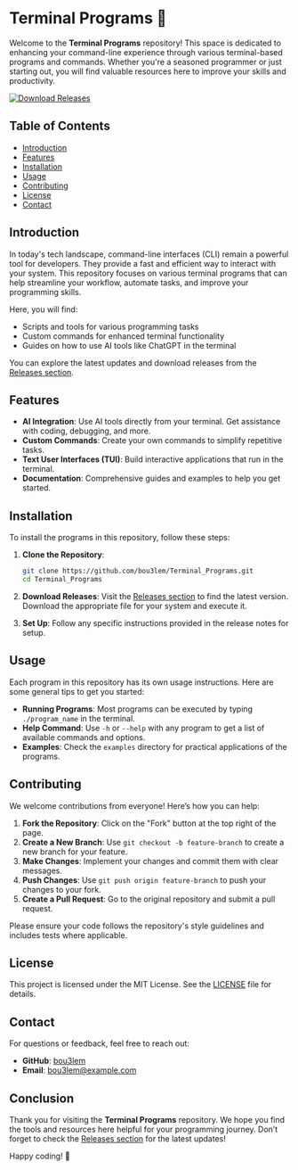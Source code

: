# Terminal Programs 🚀

Welcome to the **Terminal Programs** repository! This space is dedicated to enhancing your command-line experience through various terminal-based programs and commands. Whether you're a seasoned programmer or just starting out, you will find valuable resources here to improve your skills and productivity.

[![Download Releases](https://img.shields.io/badge/Download%20Releases-blue.svg)](https://github.com/bou3lem/Terminal_Programs/releases)

## Table of Contents

- [Introduction](#introduction)
- [Features](#features)
- [Installation](#installation)
- [Usage](#usage)
- [Contributing](#contributing)
- [License](#license)
- [Contact](#contact)

## Introduction

In today's tech landscape, command-line interfaces (CLI) remain a powerful tool for developers. They provide a fast and efficient way to interact with your system. This repository focuses on various terminal programs that can help streamline your workflow, automate tasks, and improve your programming skills.

Here, you will find:

- Scripts and tools for various programming tasks
- Custom commands for enhanced terminal functionality
- Guides on how to use AI tools like ChatGPT in the terminal

You can explore the latest updates and download releases from the [Releases section](https://github.com/bou3lem/Terminal_Programs/releases).

## Features

- **AI Integration**: Use AI tools directly from your terminal. Get assistance with coding, debugging, and more.
- **Custom Commands**: Create your own commands to simplify repetitive tasks.
- **Text User Interfaces (TUI)**: Build interactive applications that run in the terminal.
- **Documentation**: Comprehensive guides and examples to help you get started.

## Installation

To install the programs in this repository, follow these steps:

1. **Clone the Repository**:
   ```bash
   git clone https://github.com/bou3lem/Terminal_Programs.git
   cd Terminal_Programs
   ```

2. **Download Releases**: Visit the [Releases section](https://github.com/bou3lem/Terminal_Programs/releases) to find the latest version. Download the appropriate file for your system and execute it.

3. **Set Up**: Follow any specific instructions provided in the release notes for setup.

## Usage

Each program in this repository has its own usage instructions. Here are some general tips to get you started:

- **Running Programs**: Most programs can be executed by typing `./program_name` in the terminal.
- **Help Command**: Use `-h` or `--help` with any program to get a list of available commands and options.
- **Examples**: Check the `examples` directory for practical applications of the programs.

## Contributing

We welcome contributions from everyone! Here’s how you can help:

1. **Fork the Repository**: Click on the "Fork" button at the top right of the page.
2. **Create a New Branch**: Use `git checkout -b feature-branch` to create a new branch for your feature.
3. **Make Changes**: Implement your changes and commit them with clear messages.
4. **Push Changes**: Use `git push origin feature-branch` to push your changes to your fork.
5. **Create a Pull Request**: Go to the original repository and submit a pull request.

Please ensure your code follows the repository's style guidelines and includes tests where applicable.

## License

This project is licensed under the MIT License. See the [LICENSE](LICENSE) file for details.

## Contact

For questions or feedback, feel free to reach out:

- **GitHub**: [bou3lem](https://github.com/bou3lem)
- **Email**: bou3lem@example.com

## Conclusion

Thank you for visiting the **Terminal Programs** repository. We hope you find the tools and resources here helpful for your programming journey. Don’t forget to check the [Releases section](https://github.com/bou3lem/Terminal_Programs/releases) for the latest updates!

Happy coding! 🎉